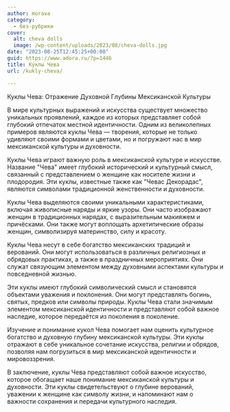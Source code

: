 ```yaml
---
author: morava
category:
  - без-рубрики
cover:
  alt: cheva dolls
  image: /wp-content/uploads/2023/08/cheva-dolls.jpg
date: "2023-08-25T12:45:25+00:00"
guid: https://www.adora.ru/?p=1446
title: Куклы Чева
url: /kukly-cheva/

---
```

Куклы Чева: Отражение Духовной Глубины Мексиканской Культуры

В мире культурных выражений и искусства существует множество уникальных проявлений, каждое из которых представляет собой глубокий отпечаток местной идентичности. Одним из великолепных примеров являются куклы Чева — творения, которые не только удивляют своими формами и цветами, но и погружают нас в мир мексиканской культуры и духовности.

Куклы Чева играют важную роль в мексиканской культуре и искусстве. Название "Чева" имеет глубокий исторический и культурный смысл, связанный с представлением о женщине как носителе жизни и плодородия. Эти куклы, известные также как "Чевас Декорадас", являются символами традиционной женственности и духовности.

Куклы Чева выделяются своими уникальными характеристиками, включая живописные наряды и яркие узоры. Они часто изображают женщин в традиционных нарядах, с выразительным макияжем и причёсками. Они также могут воплощать архетипические образы женщин, символизируя материнство, силу и красоту.

Куклы Чева несут в себе богатство мексиканских традиций и верований. Они могут использоваться в различных религиозных и обрядовых практиках, а также в праздничных мероприятиях. Они служат связующим элементом между духовными аспектами культуры и повседневной жизнью.

Эти куклы имеют глубокий символический смысл и становятся объектами уважения и поклонения. Они могут представлять богинь, святых, предков или символы природы. Куклы Чева стали значимым элементом мексиканской идентичности и представляют собой важное наследие, которое передаётся из поколения в поколение.

Изучение и понимание кукол Чева помогает нам оценить культурное богатство и духовную глубину мексиканской культуры. Эти куклы отражают в себе уникальное сочетание искусства, религии и обрядов, позволяя нам погрузиться в мир мексиканской идентичности и мировоззрения.

В заключение, куклы Чева представляют собой важное искусство, которое обогащает наше понимание мексиканской культуры и духовности. Эти куклы свидетельствуют о глубине верований, уважении к женщине как символу жизни, и напоминают нам о важности сохранения и передачи культурного наследия.
